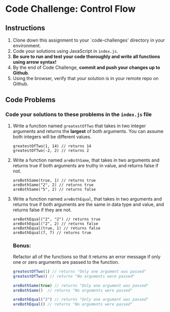 # **Code Challenge: Control Flow**

## **Instructions**

1. Clone down this assignment to your `code-challenges' directory in your environment.
2. Code your solutions using JavaScript in `index.js`.
3. **Be sure to run and test your code thoroughly and write all functions using arrow syntax!**
4. By the end of Code Challenge, **commit and push your changes up to Github**.
5. Using the browser, verify that your solution is in your remote repo on Github.

## **Code Problems**

### **Code your solutions to these problems in the `index.js` file**

1. Write a function named `greatestOfTwo` that takes in two integer arguments and returns the **largest** of both arguments. You can assume both integers will be different values.
    
    ```
    greatestOfTwo(1, 14) // returns 14
    greatestOfTwo(-2, 2) // returns 2
    
    ```
    
2. Write a function named `areBothSame`, that takes in two arguments and returns true if both arguments are truthy in value, and returns false if not.
    
    ```
    areBothSame(true, 1) // returns true
    areBothSame("2", 2) // returns true
    areBothSame("5", 2) // returns false
    
    ```
    
3. Write a function named `areBothEqual`, that takes in two arguments and returns true if both arguments are the same in data type and value, and returns false if they are not.
    
    ```
    areBothEqual("2", "2") // returns true
    areBothEqual("2", 2) // returns false
    areBothEqual(true, 1) // returns false
    areBothEqual(7, 7) // returns true
    ```
    
    ### Bonus:
    
    Refactor all of the functions so that it returns an error message if only one or zero arguments are passed to the function. 
    
    ```jsx
    greatestOfTwo(1) // returns "Only one argument was passed"
    greatestOfTwo() // returns "No arguments were passed" 
    
    areBothSame(true) // returns "Only one argument was passed"
    areBothSame()  // returns "No arguments were passed" 
    
    areBothEqual("2") // returns "Only one argument was passed"
    areBothEqual() // returns "No arguments were passed" 
    ```
